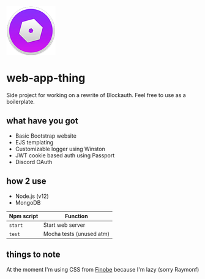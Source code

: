 ![Logo](https://raw.githubusercontent.com/Ahe4d/web-app-thing/master/public/img/logo.png)
# web-app-thing
Side project for working on a rewrite of Blockauth. Feel free to use as a boilerplate.

## what have you got
* Basic Bootstrap website
* EJS templating
* Customizable logger using Winston
* JWT cookie based auth using Passport
* Discord OAuth

## how 2 use
* Node.js (v12)
* MongoDB

Npm script | Function 
--- | --- 
`start` | Start web server 
`test` | Mocha tests (unused atm)

## things to note
At the moment I'm using CSS from [Finobe](https://finobe.com) because I'm lazy (sorry Raymonf)
